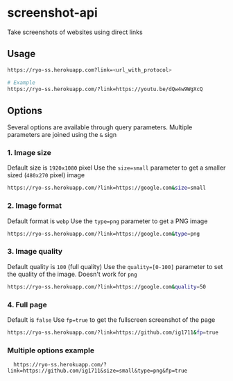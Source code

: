 # screenshot-api
Take screenshots of websites using direct links

## Usage
```sh
https://ryo-ss.herokuapp.com?link=<url_with_protocol>

# Example
https://ryo-ss.herokuapp.com/?link=https://youtu.be/dQw4w9WgXcQ
```

## Options
Several options are available through query parameters. Multiple parameters are joined using the `&` sign

### 1. Image size
Default size is `1920x1080` pixel
Use the `size=small` parameter to get a smaller sized (`480x270` pixel) image
```sh
https://ryo-ss.herokuapp.com/?link=https://google.com&size=small
```

### 2. Image format
Default format is `webp`
Use the `type=png` parameter to get a PNG image
```sh
https://ryo-ss.herokuapp.com/?link=https://google.com&type=png
```

### 3. Image quality
Default quality is `100` (full quality)
Use the `quality=[0-100]` parameter to set the quality of the image. Doesn't work for `png`
```sh
https://ryo-ss.herokuapp.com/?link=https://google.com&quality=50
```

### 4. Full page
Default is `false`
Use `fp=true` to get the fullscreen screenshot of the page
```sh
https://ryo-ss.herokuapp.com/?link=https://github.com/ig1711&fp=true
```

### Multiple options example
```
  https://ryo-ss.herokuapp.com/?link=https://github.com/ig1711&size=small&type=png&fp=true
```